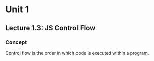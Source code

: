 # Unit 1

## Lecture 1.3: JS Control Flow

### Concept

Control flow is the order in which code is executed within a program.
